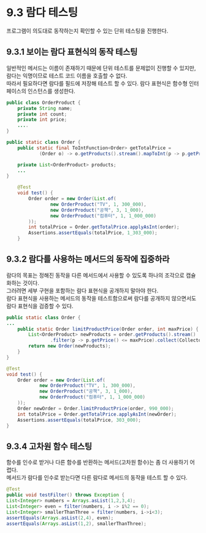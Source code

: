 # 9.3 람다 테스팅

프로그램이 의도대로 동작하는지 확인할 수 있는 단위 테스팅을 진행한다.

## 9.3.1 보이는 람다 표현식의 동작 테스팅
일반적인 메서드는 이름이 존재하기 때문에 단위 테스트를 문제없이 진행할 수 있지만, 람다는 익명이므로 테스트 코드 이름을 호출할 수 없다.<br>
따라서 필요하다면 람다를 필드에 저장해 테스트 할 수 있다. 람다 표현식은
함수형 인터페이스의 인스턴스를 생성한다.

````java
public class OrderProduct {
    private String name;
    private int count;
    private int price;
	....
}

public static class Order {
    public static final ToIntFunction<Order> getTotalPrice =
            (Order o) -> o.getProducts().stream().mapToInt(p -> p.getPrice() * p.getCount()).sum();

    private List<OrderProduct> products;
    ...
}

    @Test
    void test() {
        Order order = new Order(List.of(
                new OrderProduct("TV", 1, 300_000),
                new OrderProduct("공책", 3, 1_000),
                new OrderProduct("컴퓨터", 1, 1_000_000)
        ));
        int totalPrice = Order.getTotalPrice.applyAsInt(order);
        Assertions.assertEquals(totalPrice, 1_303_000);
    }

````

## 9.3.2 람다를 사용하는 메서드의 동작에 집중하라

람다의 목표는 정해진 동작을 다른 메서드에서 사용할 수 있도록 하나의 조각으로 캡슐화하는 것이다.<br>
그러려면 세부 구현을 포함하는 람다 표현식을 공개하지 말아야 한다.<br>
람다 표현식을 사용하는 메서드의 동작을 테스트함으로써 람다를 공개하지 않으면서도 람다 표현식을 검증할 수 있다.<br>

````java
public static class Order {
...
    public static Order limitProductPrice(Order order, int maxPrice) {
        List<OrderProduct> newProducts = order.getProducts().stream()
                .filter(p -> p.getPrice() <= maxPrice).collect(Collectors.toList());
        return new Order(newProducts);
    }
}

@Test
void test() {
    Order order = new Order(List.of(
            new OrderProduct("TV", 1, 300_000),
            new OrderProduct("공책", 3, 1_000),
            new OrderProduct("컴퓨터", 1, 1_000_000)
    ));
    Order newOrder = Order.limitProductPrice(order, 990_000);
    int totalPrice = Order.getTotalPrice.applyAsInt(newOrder);
    Assertions.assertEquals(totalPrice, 303_000);
}
````

## 9.3.4 고차원 함수 테스팅
함수를 인수로 받거나 다른 함수를 반환하는 메서드(고차원 함수)는 좀 더 사용하기 어렵다.<br>
메서드가 람다를 인수로 받는다면 다른 람다로 메서드의 동작을 테스트 할 수 있다.<br>
```java
@Test
public void testFilter() throws Exception {
List<Integer> numbers = Arrays.asList(1,2,3,4);
List<Integer> even = filter(numbers, i -> i%2 == 0);
List<Integer> smallerThanThree = filter(numbers, i->i<3);
assertEquals(Arrays.asList(2,4), even);
assertEquals(Arrays.asList(1,2), smallerThanThree);
```
